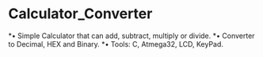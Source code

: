 # Calculator_Converter
*• Simple Calculator that can add, subtract, multiply or divide.
*• Converter to Decimal, HEX and Binary.
*• Tools: C, Atmega32, LCD, KeyPad.
